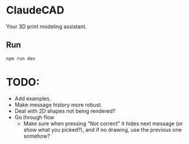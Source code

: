 # ClaudeCAD

Your 3D print modeling assistant.

## Run

```bash
npm run dev
```

# TODO:

- Add examples.
- Make message history more robust.
- Deal with 2D shapes not being rendered?
- Go through flow
  - Make sure when pressing "Not correct" it hides next message (or show what you picked?), and if no drawing, use the previous one somehow?
